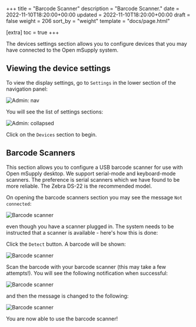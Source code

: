 +++
title = "Barcode Scanner"
description = "Barcode Scanner."
date = 2022-11-10T18:20:00+00:00
updated = 2022-11-10T18:20:00+00:00
draft = false
weight = 206
sort_by = "weight"
template = "docs/page.html"

[extra]
toc = true
+++

The devices settings section allows you to configure devices that you may have connected to the Open mSupply system.

## Viewing the device settings

To view the display settings, go to `Settings` in the lower section of the navigation panel:

![Admin: nav](/docs/settings/images/admin_nav.png)

You will see the list of settings sections:

![Admin: collapsed](/docs/settings/images/admin_collapsed.png)

Click on the `Devices` section to begin.

## Barcode Scanners

This section allows you to configure a USB barcode scanner for use with Open mSupply desktop.
We support serial-mode and keyboard-mode scanners. The preference is serial scanners which we have found to be more reliable. The Zebra DS-22 is the recommended model.

On opening the barcode scanners section you may see the message `Not connected`:

![Barcode scanner](/docs/settings/images/devices_scanner_not_connected.png)

even though you have a scanner plugged in. The system needs to be instructed that a scanner is available - here's how this is done:

Click the `Detect` button. A barcode will be shown:

![Barcode scanner](/docs/settings/images/devices_scanner_barcode.png)

Scan the barcode with your barcode scanner (this may take a few attempts!). You will see the following notification when successful:

![Barcode scanner](/docs/settings/images/devices_scanner_found.png)

and then the message is changed to the following:

![Barcode scanner](/docs/settings/images/devices_scanner_connected.png)

You are now able to use the barcode scanner!


